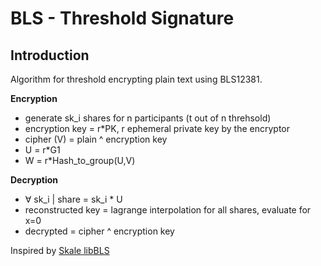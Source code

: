 
# BLS - Threshold Signature

## Introduction

Algorithm for threshold encrypting plain text using BLS12381.

**Encryption**  
* generate sk_i shares for n participants (t out of n threhsold)
* encryption key = r*PK, r ephemeral private key by the encryptor
* cipher (V) = plain ^ encryption key
* U = r*G1
* W = r*Hash_to_group(U,V)

**Decryption**  
* ∀ sk_i | share = sk_i * U
* reconstructed key = lagrange interpolation for all shares, evaluate for x=0
* decrypted = cipher ^ encryption key

Inspired by [Skale libBLS](https://github.com/skalenetwork/libBLS/tree/develop/threshold_encryption)